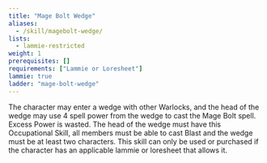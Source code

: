 ```yaml
---
title: "Mage Bolt Wedge"
aliases:
  - /skill/magebolt-wedge/
lists:
  - lammie-restricted
weight: 1
prerequisites: []
requirements: ["Lammie or Loresheet"]
lammie: true
ladder: "mage-bolt-wedge"
---
```


The character may enter a wedge with other Warlocks, and the head of the wedge may use 4 spell power from the wedge to cast the Mage Bolt spell. Excess Power is wasted. The head of the wedge must have this Occupational Skill, all members must be able to cast Blast and the wedge must be at least two characters. This skill can only be used or purchased if the character has an applicable lammie or loresheet that allows it.

